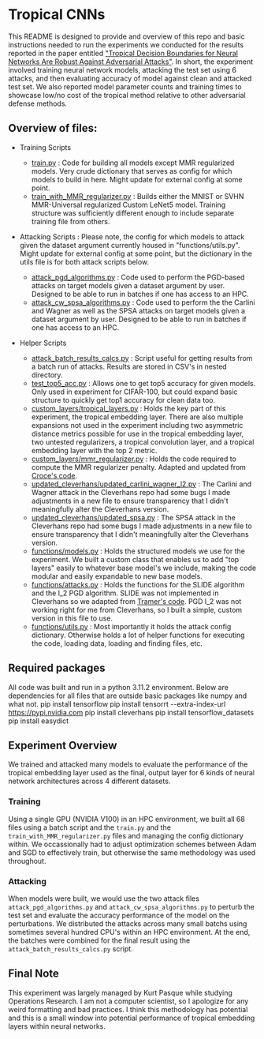 # Tropical CNNs

This README is designed to provide and overview of this repo and basic instructions needed to run the experiments we conducted for the results reported in the paper entitled ["Tropical Decision Boundaries for Neural Networks Are Robust Against Adversarial Attacks"](https://arxiv.org/abs/2402.00576). In short, the experiment involved training neural network models, attacking the test set using 6 attacks, and then evaluating accuracy of model against clean and attacked test set. We also reported model parameter counts and training times to showcase low/no cost of the tropical method relative to other adversarial defense methods.

## Overview of files:

- Training Scripts
  - [train.py](https://github.com/KurtPask/TropicalNN/blob/main/train.py) : Code for building all models except MMR regularized models. Very crude dictionary that serves as config for which models to build in here. Might update for external config at some point.  
  - [train_with_MMR_regularizer.py](https://github.com/KurtPask/TropicalNN/blob/main/train_with_MMR_regularizer.py) : Builds either the MNIST or SVHN MMR-Universal regularized Custom LeNet5 model. Training structure was sufficiently different enough to include separate training file from others. 

- Attacking Scripts : Please note, the config for which models to attack given the dataset argument currently housed in "functions/utils.py". Might update for external config at some point, but the dictionary in the utils file is for both attack scripts below.
  - [attack_pgd_algorithms.py](https://github.com/KurtPask/TropicalNN/blob/main/attack_pgd_algorithms.py) : Code used to perform the PGD-based attacks on target models given a dataset argument by user. Designed to be able to run in batches if one has access to an HPC. 
  - [attack_cw_spsa_algorithms.py](https://github.com/KurtPask/TropicalNN/blob/main/attack_cw_spsa_algorithms.py) : Code used to perform the the Carlini and Wagner as well as the SPSA attacks on target models given a dataset argument by user. Designed to be able to run in batches if one has access to an HPC. 

- Helper Scripts
  - [attack_batch_results_calcs.py](https://github.com/KurtPask/TropicalNN/blob/main/attack_batch_results_calcs.py) : Script useful for getting results from a batch run of attacks. Results are stored in CSV's in nested directory.
  - [test_top5_acc.py](https://github.com/KurtPask/TropicalNN/blob/main/test_top5_acc.py) : Allows one to get top5 accuracy for given models. Only used in experiment for CIFAR-100, but could expand basic structure to quickly get top1 accuracy for clean data too.
  - [custom_layers/tropical_layers.py](https://github.com/KurtPask/TropicalNN/blob/main/custom_layers/tropical_layers.py) : Holds the key part of this experiment, the tropical embedding layer. There are also multiple expansions not used in the experiment including two asymmetric distance metrics possible for use in the tropical embedding layer, two untested regularizers, a tropical convolution layer, and a tropical embedding layer with the top 2 metric. 
  - [custom_layers/mmr_regularizer.py](https://github.com/KurtPask/TropicalNN/blob/main/custom_layers/mmr_regularizer.py) : Holds the code required to compute the MMR regularizer penalty. Adapted and updated from [Croce's code](https://github.com/max-andr/provable-robustness-max-linear-regions/blob/master/regularizers.py). 
  - [updated_cleverhans/updated_carlini_wagner_l2.py](https://github.com/KurtPask/TropicalNN/blob/main/updated_cleverhans/updated_carlini_wagner_l2.py) : The Carlini and Wagner attack in the Cleverhans repo had some bugs I made adjustments in a new file to ensure transparency that I didn't meaningfully alter the Cleverhans version.
  - [updated_cleverhans/updated_spsa.py](https://github.com/KurtPask/TropicalNN/blob/main/updated_cleverhans/updated_spsa.py) : The SPSA attack in the Cleverhans repo had some bugs I made adjustments in a new file to ensure transparency that I didn't meaningfully alter the Cleverhans version.
  - [functions/models.py](https://github.com/KurtPask/TropicalNN/blob/main/functions/models.py) : Holds the structured models we use for the experiment. We built a custom class that enables us to add "top layers" easily to whatever base model's we include, making the code modular and easily expandable to new base models.
  - [functions/attacks.py](https://github.com/KurtPask/TropicalNN/blob/main/functions/attacks.py) : Holds the functions for the SLIDE algorithm and the l_2 PGD algorithm. SLIDE was not implemented in Cleverhans so we adapted from [Tramer's code](https://github.com/ftramer/MultiRobustness). PGD l_2 was not working right for me from Cleverhans, so I built a simple, custom version in this file to use. 
  - [functions/utils.py](https://github.com/KurtPask/TropicalNN/blob/main/functions/utils.py) : Most importantly it holds the attack config dictionary. Otherwise holds a lot of helper functions for executing the code, loading data, loading and finding files, etc.


## Required packages
All code was built and run in a python 3.11.2 environment. Below are dependencies for all files that are outside basic packages like numpy and what not.
pip install tensorflow
pip install tensorrt --extra-index-url https://pypi.nvidia.com
pip install cleverhans
pip install tensorflow_datasets
pip install easydict

## Experiment Overview

We trained and attacked many models to evaluate the performance of the tropical embedding layer used as the final, output layer for 6 kinds of neural network architectures across 4 different datasets.

### Training
Using a single GPU (NVIDIA V100) in an HPC environment, we built all 68 files using a batch script and the `train.py` and the `train_with_MMR_regularizer.py` files and managing the config dictionary within. We occassionally had to adjust optimization schemes between Adam and SGD to effectively train, but otherwise the same methodology was used throughout.

### Attacking
When models were built, we would use the two attack files `attack_pgd_algorithms.py` and `attack_cw_spsa_algorithms.py` to perturb the test set and evaluate the accuracy performance of the model on the perturbations. We distributed the attacks across many small batchs using sometimes several hundred CPU's within an HPC environment. At the end, the batches were combined for the final result using the `attack_batch_results_calcs.py` script.

## Final Note

This experiment was largely managed by Kurt Pasque while studying Operations Research. I am not a computer scientist, so I apologize for any weird formatting and bad practices. I think this methodology has potential and this is a small window into potential performance of tropical embedding layers within neural networks. 
